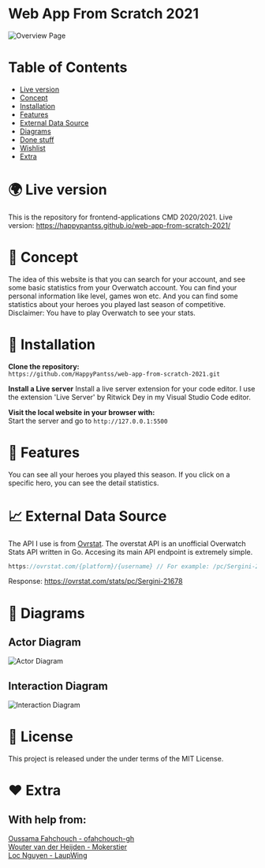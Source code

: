 # Web App From Scratch 2021
![Overview Page](https://i.imgur.com/xooR5QP.png)

# Table of Contents
* [Live version]()
* [Concept]()
* [Installation]()
* [Features]()
* [External Data Source]()
* [Diagrams]()
* [Done stuff]()
* [Wishlist]()
* [Extra]()

# 🌍 Live version 
This is the repository for frontend-applications CMD 2020/2021.
Live version: https://happypantss.github.io/web-app-from-scratch-2021/

# 💬 Concept
The idea of this website is that you can search for your account, and see some basic statistics from your Overwatch account. You can find your personal information like level, games won etc. And you can find some statistics about your heroes you played last season of competitive. Disclaimer: You have to play Overwatch to see your stats.

# 🚀 Installation
**Clone the repository:**<br>
`https://github.com/HappyPantss/web-app-from-scratch-2021.git`

**Install a Live server**
Install a live server extension for your code editor. I use the extension 'Live Server' by Ritwick Dey in my Visual Studio Code editor. 

**Visit the local website in your browser with:**<br>
Start the server and go to `http://127.0.0.1:5500`

# 🔨 Features
You can see all your heroes you played this season. If you click on a specific hero, you can see the detail statistics.

# 📈 External Data Source
The API I use is from [Ovrstat](https://ovrstat.com/). The overstat API is an unofficial Overwatch Stats API written in Go. Accesing its main API endpoint is extremely simple. 

```Javascript
https://ovrstat.com/{platform}/{username} // For example: /pc/Sergini-21678
```

Response: https://ovrstat.com/stats/pc/Sergini-21678

# 📖 Diagrams
## Actor Diagram
![Actor Diagram](https://i.imgur.com/q1AoQhD.png)

## Interaction Diagram
![Interaction Diagram](https://i.imgur.com/nrct4Mr.png)

# 📘 License
This project is released under the under terms of the MIT License.

# ❤️ Extra
## With help from:
[Oussama Fahchouch - ofahchouch-gh](https://github.com/ofahchouch-gh)<br>
[Wouter van der Heijden - Mokerstier](https://github.com/Mokerstier)<br>
[Loc Nguyen - LaupWing](https://github.com/LaupWing)<br>